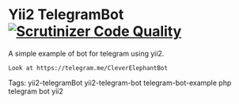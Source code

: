 Yii2 TelegramBot [![Scrutinizer Code Quality](https://scrutinizer-ci.com/g/iamraccoon/BuyElephant/badges/quality-score.png?b=master)](https://scrutinizer-ci.com/g/iamraccoon/BuyElephant/?branch=master)
==========
A simple example of bot for telegram using yii2.

```
Look at https://telegram.me/CleverElephantBot
```

Tags: yii2-telegramBot yii2-telegram-bot telegram-bot-example php telegram bot yii2